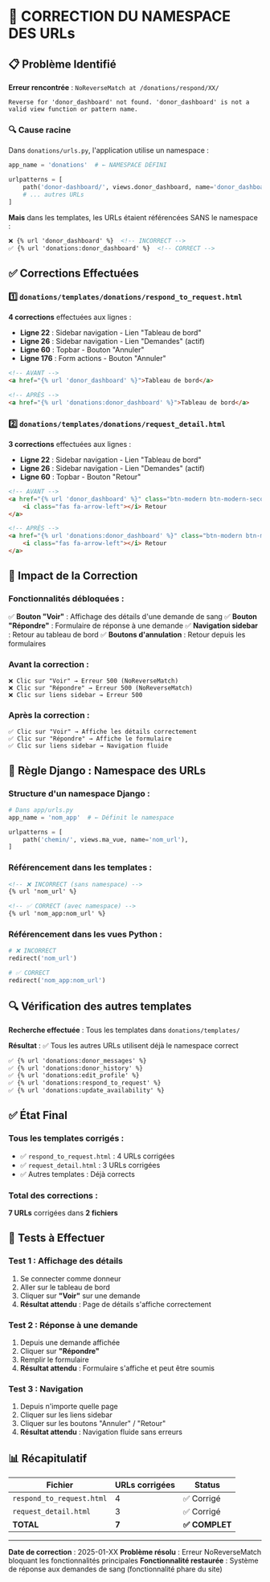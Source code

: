 # 🔧 CORRECTION DU NAMESPACE DES URLs

## 📋 Problème Identifié

**Erreur rencontrée** : `NoReverseMatch at /donations/respond/XX/`
```
Reverse for 'donor_dashboard' not found. 'donor_dashboard' is not a valid view function or pattern name.
```

### 🔍 Cause racine
Dans `donations/urls.py`, l'application utilise un namespace :
```python
app_name = 'donations'  # ← NAMESPACE DÉFINI

urlpatterns = [
    path('donor-dashboard/', views.donor_dashboard, name='donor_dashboard'),
    # ... autres URLs
]
```

**Mais** dans les templates, les URLs étaient référencées SANS le namespace :
```html
❌ {% url 'donor_dashboard' %}  <!-- INCORRECT -->
✅ {% url 'donations:donor_dashboard' %}  <!-- CORRECT -->
```

## ✅ Corrections Effectuées

### 1️⃣ `donations/templates/donations/respond_to_request.html`
**4 corrections** effectuées aux lignes :
- **Ligne 22** : Sidebar navigation - Lien "Tableau de bord"
- **Ligne 26** : Sidebar navigation - Lien "Demandes" (actif)
- **Ligne 60** : Topbar - Bouton "Annuler"
- **Ligne 176** : Form actions - Bouton "Annuler"

```html
<!-- AVANT -->
<a href="{% url 'donor_dashboard' %}">Tableau de bord</a>

<!-- APRÈS -->
<a href="{% url 'donations:donor_dashboard' %}">Tableau de bord</a>
```

### 2️⃣ `donations/templates/donations/request_detail.html`
**3 corrections** effectuées aux lignes :
- **Ligne 22** : Sidebar navigation - Lien "Tableau de bord"
- **Ligne 26** : Sidebar navigation - Lien "Demandes" (actif)
- **Ligne 60** : Topbar - Bouton "Retour"

```html
<!-- AVANT -->
<a href="{% url 'donor_dashboard' %}" class="btn-modern btn-modern-secondary">
    <i class="fas fa-arrow-left"></i> Retour
</a>

<!-- APRÈS -->
<a href="{% url 'donations:donor_dashboard' %}" class="btn-modern btn-modern-secondary">
    <i class="fas fa-arrow-left"></i> Retour
</a>
```

## 🎯 Impact de la Correction

### Fonctionnalités débloquées :
✅ **Bouton "Voir"** : Affichage des détails d'une demande de sang
✅ **Bouton "Répondre"** : Formulaire de réponse à une demande
✅ **Navigation sidebar** : Retour au tableau de bord
✅ **Boutons d'annulation** : Retour depuis les formulaires

### Avant la correction :
```
❌ Clic sur "Voir" → Erreur 500 (NoReverseMatch)
❌ Clic sur "Répondre" → Erreur 500 (NoReverseMatch)
❌ Clic sur liens sidebar → Erreur 500
```

### Après la correction :
```
✅ Clic sur "Voir" → Affiche les détails correctement
✅ Clic sur "Répondre" → Affiche le formulaire
✅ Clic sur liens sidebar → Navigation fluide
```

## 📝 Règle Django : Namespace des URLs

### Structure d'un namespace Django :
```python
# Dans app/urls.py
app_name = 'nom_app'  # ← Définit le namespace

urlpatterns = [
    path('chemin/', views.ma_vue, name='nom_url'),
]
```

### Référencement dans les templates :
```html
<!-- ❌ INCORRECT (sans namespace) -->
{% url 'nom_url' %}

<!-- ✅ CORRECT (avec namespace) -->
{% url 'nom_app:nom_url' %}
```

### Référencement dans les vues Python :
```python
# ❌ INCORRECT
redirect('nom_url')

# ✅ CORRECT
redirect('nom_app:nom_url')
```

## 🔍 Vérification des autres templates

**Recherche effectuée** : Tous les templates dans `donations/templates/`

**Résultat** : ✅ Tous les autres URLs utilisent déjà le namespace correct
```html
✅ {% url 'donations:donor_messages' %}
✅ {% url 'donations:donor_history' %}
✅ {% url 'donations:edit_profile' %}
✅ {% url 'donations:respond_to_request' %}
✅ {% url 'donations:update_availability' %}
```

## ✅ État Final

### Tous les templates corrigés :
- ✅ `respond_to_request.html` : 4 URLs corrigées
- ✅ `request_detail.html` : 3 URLs corrigées
- ✅ Autres templates : Déjà corrects

### Total des corrections :
**7 URLs** corrigées dans **2 fichiers**

## 🧪 Tests à Effectuer

### Test 1 : Affichage des détails
1. Se connecter comme donneur
2. Aller sur le tableau de bord
3. Cliquer sur **"Voir"** sur une demande
4. **Résultat attendu** : Page de détails s'affiche correctement

### Test 2 : Réponse à une demande
1. Depuis une demande affichée
2. Cliquer sur **"Répondre"**
3. Remplir le formulaire
4. **Résultat attendu** : Formulaire s'affiche et peut être soumis

### Test 3 : Navigation
1. Depuis n'importe quelle page
2. Cliquer sur les liens sidebar
3. Cliquer sur les boutons "Annuler" / "Retour"
4. **Résultat attendu** : Navigation fluide sans erreurs

## 📊 Récapitulatif

| Fichier | URLs corrigées | Status |
|---------|---------------|--------|
| `respond_to_request.html` | 4 | ✅ Corrigé |
| `request_detail.html` | 3 | ✅ Corrigé |
| **TOTAL** | **7** | **✅ COMPLET** |

---

**Date de correction** : 2025-01-XX
**Problème résolu** : Erreur NoReverseMatch bloquant les fonctionnalités principales
**Fonctionnalité restaurée** : Système de réponse aux demandes de sang (fonctionnalité phare du site)
